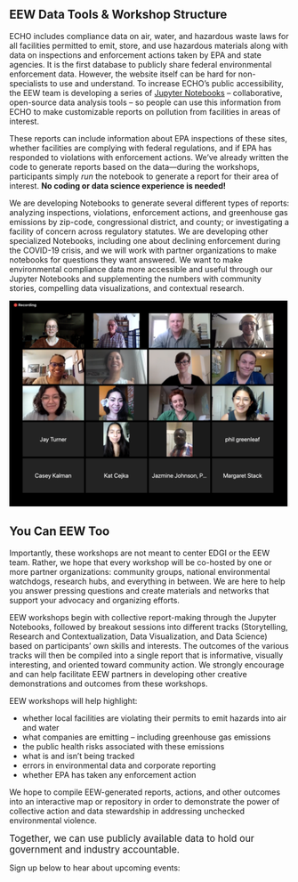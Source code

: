 <!--This is the main content file to edit for this page. It is embedded in src/pages/events.js. The page title comes from the .json in this same folder.-->

<!--The text at the top of this page is pulled from `events-snippet.md` in this folder-->

## EEW Data Tools & Workshop Structure
ECHO includes compliance data on air, water, and hazardous waste laws for all facilities permitted to emit, store, and use hazardous materials along with data on inspections and enforcement actions taken by EPA and state agencies. It is the first database to publicly share federal environmental enforcement data. However, the website itself can be hard for non-specialists to use and understand. To increase ECHO’s public accessibility, the EEW team is developing a series of [Jupyter Notebooks](https://docs.google.com/document/d/1fAWoUbsISSV-tFZvASbTDE6KRl6Hkeu4p-N2jpQFmt0/edit?usp=sharing) – collaborative, open-source data analysis tools – so people can use this information from ECHO to make customizable reports on pollution from facilities in areas of interest. 

These reports can include information about EPA inspections of these sites, whether facilities are complying with federal regulations, and if EPA has responded to violations with enforcement actions. We’ve already written the code to generate reports based on the data—during the workshops, participants simply *run* the notebook to generate a report for their area of interest. **No coding or data science experience is needed!**

We are developing Notebooks to generate several different types of reports: analyzing inspections, violations, enforcement actions, and greenhouse gas emissions by zip-code, congressional district, and county; or investigating a facility of concern across regulatory statutes. We are developing other specialized Notebooks, including one about declining enforcement during the COVID-19 crisis, and we will work with partner organizations to make notebooks for questions they want answered. We want to make environmental compliance data more accessible and useful through our Jupyter Notebooks and supplementing the numbers with community stories, compelling data visualizations, and contextual research.

![A screen shot of participants in one of the EEW events](./eew-public-workshop.png)

## You Can EEW Too
Importantly, these workshops are not meant to center EDGI or the EEW team. Rather, we hope that every workshop will be co-hosted by one or more partner organizations: community groups, national environmental watchdogs, research hubs, and everything in between. We are here to help you answer pressing questions and create materials and networks that support your advocacy and organizing efforts.

EEW workshops begin with collective report-making through the Jupyter Notebooks, followed by breakout sessions into different tracks (Storytelling, Research and Contextualization, Data Visualization, and Data Science) based on participants’ own skills and interests. The outcomes of the various tracks will then be compiled into a single report that is informative, visually interesting, and oriented toward community action. We strongly encourage and can help facilitate EEW partners in developing other creative demonstrations and outcomes from these workshops.

EEW workshops will help highlight: 

* whether local facilities are violating their permits to emit hazards into air and water
* what companies are emitting – including greenhouse gas emissions
* the public health risks associated with these emissions
* what is and isn’t being tracked 
* errors in environmental data and corporate reporting
* whether EPA has taken any enforcement action

We hope to compile EEW-generated reports, actions, and other outcomes into an interactive map or repository in order to demonstrate the power of collective action and data stewardship in addressing unchecked environmental violence.

<big>Together, we can use publicly available data to hold our government and industry accountable.</big>

Sign up below to hear about upcoming events:

